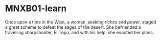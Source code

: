 # MNXB01-learn

Once upon a time in the West,
a woman, seeking _riches_ and _power_, staged a great scheme to defeat the sages of the desert. She befriended a travelling sharpshooter, El Topo, and with his help, she enacted her plans.
